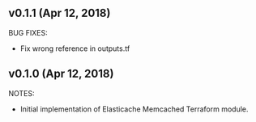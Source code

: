 ## v0.1.1 (Apr 12, 2018)

BUG FIXES:

* Fix wrong reference in outputs.tf


## v0.1.0 (Apr 12, 2018)

NOTES:

* Initial implementation of Elasticache Memcached Terraform module.
